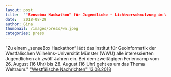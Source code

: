 ```yaml
---
layout: post
title:  ""Sensebox Hackathon" für Jugendliche - Lichtverschmutzung im Weltraum auf der Spur"
date:   2018-08-29 
author: Gina
thumbnail: /images/press/wn.jpeg
categories: press
---
```

"Zu einem „senseBox Hackathon“ lädt das Institut für Geoinformatik der Westfälischen Wilhelms-Universität Münster (WWU) alle interessierten Jugendlichen ab zwölf Jahren ein. Bei dem zweitägigen Feriencamp vom 26. August (16 Uhr) bis 28. August (16 Uhr) geht es um das Thema Weltraum."
<a href="http://m.wn.de/Muenster/3429882-Sensebox-Hackathon-fuer-Jugendliche-Lichtverschmutzung-im-Weltraum-auf-der-Spur" target="_blank">"Westfälische Nachrichten" 13.08.2018</a>
